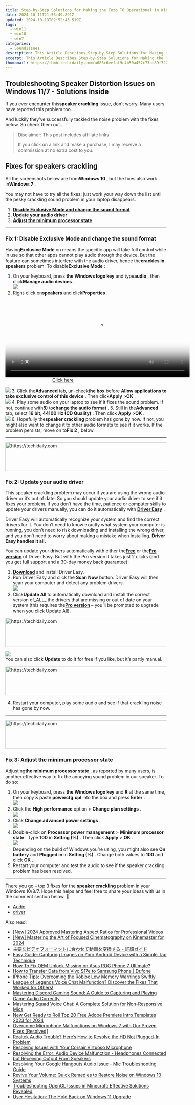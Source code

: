 ```yaml
---
title: Step-by-Step Solutions for Making the Tozo T6 Operational in Windows 11 Environments
date: 2024-10-11T21:56:49.891Z
updated: 2024-10-13T02:52:45.519Z
tags:
  - win11
  - win10
  - win7
categories:
  - SoundIssues
description: This Article Describes Step-by-Step Solutions for Making the Tozo T6 Operational in Windows 11 Environments
excerpt: This Article Describes Step-by-Step Solutions for Making the Tozo T6 Operational in Windows 11 Environments
thumbnail: https://thmb.techidaily.com/a686c6eefaf9c4b50a452c73ac89f7229b66217691cf20f6f81f6b08cd386aeb.jpg
---
```


## Troubleshooting Speaker Distortion Issues on Windows 11/7 - Solutions Inside

If you ever encounter this**speaker crackling** issue, don’t worry. Many users have reported this problem too.

 And luckily they’ve successfully tackled the noise problem with the fixes below. So check them out…

>  Disclaimer: This post includes affiliate links
>
>  If you click on a link and make a purchase, I may receive a commission at no extra cost to you.
>

## Fixes for speakers crackling

 All the screenshots below are from**Windows 10** , but the fixes also work in**Windows 7** .

 You may not have to try all the fixes; just work your way down the list until the pesky crackling sound problem in your laptop disappears.

1. [**Disable Exclusive Mode and change the sound format**](https://tools.techidaily.com/drivereasy/download/)
2. [**Update your audio driver**](https://tools.techidaily.com/drivereasy/download/)
3. [**Adjust the minimum processor state**](https://tools.techidaily.com/drivereasy/download/)

---

### **Fix 1: Disable Exclusive Mode and change the sound format**

 Having**Exclusive Mode** on means the specific app will take full control while in use so that other apps cannot play audio through the device. But the feature can sometimes interfere with the audio driver, hence the**crackles in speakers** problem. To disable**Exclusive Mode** :

1. On your keyboard, press   **the Windows logo key**  and type**audio** , then click**Manage audio devices** .  
![](https://images.drivereasy.com/wp-content/uploads/2018/08/img_5b63fd4f29036.jpg)
2. Right-click on**speakers** and click**Properties** .  

<!-- affiliate ads begin -->
<span id="1982485">
					<video width="576" height="240" style="cursor:pointer"
           poster="//a.impactradius-go.com/display-clicktoplayimage/1982485.png"
           onclick="if(!this.playClicked){this.play();this.setAttribute('controls',true);this.playClicked=true;}">
	   <source src="//a.impactradius-go.com/display-ad/22993-1982485">
	   <img src="//a.impactradius-go.com/display-clicktoplayimage/1982485.png" style="border: none; height: 100%; width: 100%; object-fit: contain">
	</video>
	<div style="width:360px;text-align:center"><a href="javascript:window.open(decodeURIComponent('https%3A%2F%2Fhomestyler.sjv.io%2Fc%2F5597632%2F1982485%2F22993'), '_blank');void(0);">Click here</a></div>
</span>
<img height="0" width="0" src="https://imp.pxf.io/i/5597632/1982485/22993" style="position:absolute;visibility:hidden;" border="0" />
<!-- affiliate ads end -->

![](https://images.drivereasy.com/wp-content/uploads/2018/08/img_5b63fdf0b0ffe.jpg)
3. Click the**Advanced** tab, un-check**the box** before **Allow applications to take exclusive control of this device** . Then click**Apply** \>**OK** .  
![](https://images.drivereasy.com/wp-content/uploads/2018/08/img_5b64024ef26cc.jpg)
4. Play some audio on your laptop to see if it fixes the sound problem. If not, continue with**5)** to**change the audio format** .
5. Still in the**Advanced** tab, select **16 bit, 44100 Hz (CD Quality)** . Then click **Apply** \>**OK** .  
![](https://images.drivereasy.com/wp-content/uploads/2018/08/img_5b6403e757810.jpg)
6. Hopefully the**speaker crackling** problem has gone by now. If not, you might also want to change it to other audio formats to see if it works. If the problem persists, move on to**Fix 2** , below.

---

<!-- affiliate ads begin -->
<a href="https://appsumo.8odi.net/c/5597632/2123739/7443" target="_top" id="2123739">
  <img src="//a.impactradius-go.com/display-ad/7443-2123739" border="0" alt="https://techidaily.com" width="728" height="90"/>
</a>
<img height="0" width="0" src="https://appsumo.8odi.net/i/5597632/2123739/7443" style="position:absolute;visibility:hidden;" border="0" />
<!-- affiliate ads end -->

### Fix 2: Update your audio driver

 This speaker crackling problem may occur if you are using the wrong audio  driver or it’s out of date. So you should update your audio  driver to see if it fixes your problem. If you don’t have the time, patience or computer skills to update your drivers manually, you can do it automatically with **[Driver Easy](https://tools.techidaily.com/drivereasy/download/)**  .

 Driver Easy will automatically recognize your system and find the correct drivers for it. You don’t need to know exactly what system your computer is running, you don’t need to risk downloading and installing the wrong driver, and you don’t need to worry about making a mistake when installing. **Driver Easy handles it all.**

 You can update your drivers automatically with either the[**Free**](https://tools.techidaily.com/drivereasy/download/) or the[**Pro version**](https://tools.techidaily.com/drivereasy/download/) of Driver Easy. But with the Pro version it takes just 2 clicks (and you get full support and a 30-day money back guarantee):

1. **[Download](https://tools.techidaily.com/drivereasy/download/)**  and install Driver Easy.
2. Run Driver Easy and click the **Scan Now** button. Driver Easy will then scan your computer and detect any problem drivers.  
![](https://images.drivereasy.com/wp-content/uploads/2018/07/img_5b46ffcde1143.jpg)
3. Click**Update All** to automatically download and install the correct version of_ALL_ the drivers that are missing or out of date on your system (this requires the[**Pro version**](https://tools.techidaily.com/drivereasy/download/) – you’ll be prompted to upgrade when you click Update All).  

<!-- affiliate ads begin -->
<a href="https://jalbum-affiliate-program.sjv.io/c/5597632/1584040/17916" target="_top" id="1584040">
  <img src="//a.impactradius-go.com/display-ad/17916-1584040" border="0" alt="https://techidaily.com" width="728" height="90"/>
</a>
<img height="0" width="0" src="https://jalbum-affiliate-program.sjv.io/i/5597632/1584040/17916" style="position:absolute;visibility:hidden;" border="0" />
<!-- affiliate ads end -->

![](https://images.drivereasy.com/wp-content/uploads/2018/08/img_5b63f1315f608.jpg)  
 You can also click **Update** to do it for free if you like, but it’s partly manual.

<!-- affiliate ads begin -->
<a href="https://aligracehair.sjv.io/c/5597632/2012406/19272" target="_top" id="2012406">
  <img src="//a.impactradius-go.com/display-ad/19272-2012406" border="0" alt="https://techidaily.com" width="728" height="90"/>
</a>
<img height="0" width="0" src="https://aligracehair.sjv.io/i/5597632/2012406/19272" style="position:absolute;visibility:hidden;" border="0" />
<!-- affiliate ads end -->

4. Restart your computer, play some audio and see if that crackling noise has gone by now.

---

<!-- affiliate ads begin -->
<a href="https://appsumo.8odi.net/c/5597632/2130889/7443" target="_top" id="2130889">
  <img src="//a.impactradius-go.com/display-ad/7443-2130889" border="0" alt="https://techidaily.com" width="600" height="90"/>
</a>
<img height="0" width="0" src="https://appsumo.8odi.net/i/5597632/2130889/7443" style="position:absolute;visibility:hidden;" border="0" />
<!-- affiliate ads end -->

### Fix 3: Adjust **the minimum processor state**

 Adjusting**the minimum processor state** , as reported by many users, is another effective way to fix the annoying sound problem in our speaker. To do so:

1. On your keyboard, press **the Windows logo key**   and **R**   at the same time, then copy & paste **powercfg.cpl**   into the box and press **Enter** .  
![](https://images.drivereasy.com/wp-content/uploads/2018/07/img_5b4c4e6c91572.png)
2. Click the **High performance** option > **Change plan settings** .  
![](https://images.drivereasy.com/wp-content/uploads/2018/08/img_5b612f654c09d.jpg)
3. Click **Change advanced power settings** .  
![](https://images.drivereasy.com/wp-content/uploads/2018/08/img_5b612fc0bbd6e.jpg)
4. Double-click on **Processor power management**  \> **Minimum processor state** . Type **100** in **Setting (%)** . Then click **Apply** \> **OK** .  
![](https://images.drivereasy.com/wp-content/uploads/2018/08/img_5b63fa15d798d.jpg)  
 Depending on the build of Windows you’re using, you might also see **On battery** and **Plugged in** in **Setting (%)** . Change both values to **100** and click **OK** .
5. Restart your computer and test the audio to see if the speaker crackling problem has been resolved.

---

 There you go – top 3 fixes for the **speaker crackling** problem in your Windows 10/8/7\. Hope this helps and feel free to share your ideas with us in the comment section below. 🙂

* [Audio](https://tools.techidaily.com/drivereasy/download/)
* [driver](https://tools.techidaily.com/drivereasy/download/)

<ins class="adsbygoogle"
     style="display:block"
     data-ad-format="autorelaxed"
     data-ad-client="ca-pub-7571918770474297"
     data-ad-slot="1223367746"></ins>

<ins class="adsbygoogle"
     style="display:block"
     data-ad-client="ca-pub-7571918770474297"
     data-ad-slot="8358498916"
     data-ad-format="auto"
     data-full-width-responsive="true"></ins>

<span class="atpl-alsoreadstyle">Also read:</span>
<div><ul>
<li><a href="https://fox-direct.techidaily.com/new-2024-approved-mastering-aspect-ratios-for-professional-videos/"><u>[New] 2024 Approved Mastering Aspect Ratios for Professional Videos</u></a></li>
<li><a href="https://fox-info.techidaily.com/new-mastering-the-art-of-focused-cinematography-on-kinemaster-for-2024/"><u>[New] Mastering the Art of Focused Cinematography on Kinemaster for 2024</u></a></li>
<li><a href="https://some-knowledge.techidaily.com/5li76kab44gq44ot44oh44kq44ov44kp44o844oe44od44oi44gr5zci44kp44gb44gm5yuv55s744ks5asj5oplusb44gz44klic0g6kmz57sw44ks44kk44oj/"><u>主要なビデオフォーマットに合わせて動画を変換する - 詳細ガイド</u></a></li>
<li><a href="https://hardware-help.techidaily.com/easy-guide-capturing-images-on-your-android-device-with-a-simple-tap-technique/"><u>Easy Guide: Capturing Images on Your Android Device with a Simple Tap Technique</u></a></li>
<li><a href="https://android-unlock.techidaily.com/how-to-fix-oem-unlock-missing-on-asus-rog-phone-7-ultimate-by-drfone-android/"><u>How To Fix OEM Unlock Missing on Asus ROG Phone 7 Ultimate?</u></a></li>
<li><a href="https://android-transfer.techidaily.com/how-to-transfer-data-from-vivo-s17e-to-samsung-phone-drfone-by-drfone-transfer-from-android-transfer-from-android/"><u>How to Transfer Data from Vivo S17e to Samsung Phone | Dr.fone</u></a></li>
<li><a href="https://fox-that.techidaily.com/iphone-tips-overcoming-the-roblox-low-memory-warnings-swiftly/"><u>IPhone Tips: Overcoming the Roblox Low Memory Warnings Swiftly</u></a></li>
<li><a href="https://sound-issues.techidaily.com/league-of-legends-voice-chat-malfunction-discover-the-fixes-that-worked-for-others/"><u>League of Legends Voice Chat Malfunction? Discover the Fixes That Worked for Others!</u></a></li>
<li><a href="https://sound-issues.techidaily.com/mastering-discord-gaming-sound-a-guide-to-capturing-and-playing-game-audio-correctly/"><u>Mastering Discord Gaming Sound: A Guide to Capturing and Playing Game Audio Correctly</u></a></li>
<li><a href="https://sound-issues.techidaily.com/mastering-squad-voice-chat-a-complete-solution-for-non-responsive-mics/"><u>Mastering Squad Voice Chat: A Complete Solution for Non-Responsive Mics</u></a></li>
<li><a href="https://ai-video-tools.techidaily.com/new-get-ready-to-roll-top-20-free-adobe-premiere-intro-templates-2023-for-2024/"><u>New Get Ready to Roll Top 20 Free Adobe Premiere Intro Templates 2023 for 2024</u></a></li>
<li><a href="https://sound-issues.techidaily.com/overcome-microphone-malfunctions-on-windows-7-with-our-proven-fixes-resolved/"><u>Overcome Microphone Malfunctions on Windows 7 with Our Proven Fixes [Resolved]</u></a></li>
<li><a href="https://sound-issues.techidaily.com/realtek-audio-trouble-heres-how-to-resolve-the-hd-not-plugged-in-problem/"><u>Realtek Audio Trouble? Here’s How to Resolve the HD Not Plugged-In Problem</u></a></li>
<li><a href="https://sound-issues.techidaily.com/resolving-issues-with-your-corsair-virtuoso-microphone/"><u>Resolving Issues with Your Corsair Virtuoso Microphone</u></a></li>
<li><a href="https://sound-issues.techidaily.com/resolving-the-error-audio-device-malfunction-headphones-connected-but-receiving-output-from-speakers/"><u>Resolving the Error: Audio Device Malfunction - Headphones Connected but Receiving Output From Speakers</u></a></li>
<li><a href="https://sound-issues.techidaily.com/resolving-your-google-hangouts-audio-issue-mic-troubleshooting-guide/"><u>Resolving Your Google Hangouts Audio Issue - Mic Troubleshooting Guide</u></a></li>
<li><a href="https://sound-issues.techidaily.com/revive-your-volume-quick-remedies-to-restore-noise-on-windows-10-systems/"><u>Revive Your Volume: Quick Remedies to Restore Noise on Windows 10 Systems</u></a></li>
<li><a href="https://common-error.techidaily.com/troubleshooting-opengl-issues-in-minecraft-effective-solutions-revealed/"><u>Troubleshooting OpenGL Issues in Minecraft: Effective Solutions Revealed</u></a></li>
<li><a href="https://win11.techidaily.com/user-hesitation-the-hold-back-on-windows-11-upgrade/"><u>User Hesitation: The Hold Back on Windows 11 Upgrade</u></a></li>
</ul></div>

